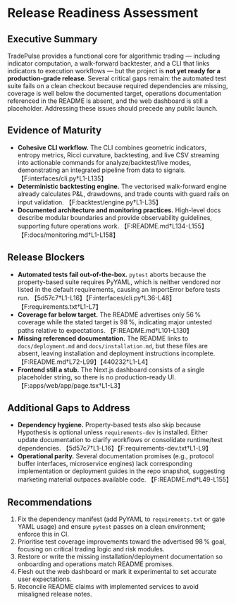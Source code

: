 # Release Readiness Assessment

## Executive Summary
TradePulse provides a functional core for algorithmic trading — including indicator computation, a walk-forward backtester, and a CLI that links indicators to execution workflows — but the project is **not yet ready for a production-grade release**. Several critical gaps remain: the automated test suite fails on a clean checkout because required dependencies are missing, coverage is well below the documented target, operations documentation referenced in the README is absent, and the web dashboard is still a placeholder. Addressing these issues should precede any public launch.

## Evidence of Maturity
- **Cohesive CLI workflow.** The CLI combines geometric indicators, entropy metrics, Ricci curvature, backtesting, and live CSV streaming into actionable commands for analyze/backtest/live modes, demonstrating an integrated pipeline from data to signals. 【F:interfaces/cli.py†L1-L135】
- **Deterministic backtesting engine.** The vectorised walk-forward engine already calculates P&L, drawdowns, and trade counts with guard rails on input validation. 【F:backtest/engine.py†L1-L35】
- **Documented architecture and monitoring practices.** High-level docs describe modular boundaries and provide observability guidelines, supporting future operations work. 【F:README.md†L134-L155】【F:docs/monitoring.md†L1-L158】

## Release Blockers
- **Automated tests fail out-of-the-box.** `pytest` aborts because the property-based suite requires PyYAML, which is neither vendored nor listed in the default requirements, causing an ImportError before tests run. 【5d57c7†L1-L16】【F:interfaces/cli.py†L36-L48】【F:requirements.txt†L1-L7】
- **Coverage far below target.** The README advertises only 56 % coverage while the stated target is 98 %, indicating major untested paths relative to expectations. 【F:README.md†L101-L130】
- **Missing referenced documentation.** The README links to `docs/deployment.md` and `docs/installation.md`, but these files are absent, leaving installation and deployment instructions incomplete. 【F:README.md†L72-L99】【440232†L1-L4】
- **Frontend still a stub.** The Next.js dashboard consists of a single placeholder string, so there is no production-ready UI. 【F:apps/web/app/page.tsx†L1-L3】

## Additional Gaps to Address
- **Dependency hygiene.** Property-based tests also skip because Hypothesis is optional unless `requirements-dev` is installed. Either update documentation to clarify workflows or consolidate runtime/test dependencies. 【5d57c7†L1-L16】【F:requirements-dev.txt†L1-L9】
- **Operational parity.** Several documentation promises (e.g., protocol buffer interfaces, microservice engines) lack corresponding implementation or deployment guides in the repo snapshot, suggesting marketing material outpaces available code. 【F:README.md†L49-L155】

## Recommendations
1. Fix the dependency manifest (add PyYAML to `requirements.txt` or gate YAML usage) and ensure `pytest` passes on a clean environment; enforce this in CI.
2. Prioritise test coverage improvements toward the advertised 98 % goal, focusing on critical trading logic and risk modules.
3. Restore or write the missing installation/deployment documentation so onboarding and operations match README promises.
4. Flesh out the web dashboard or mark it experimental to set accurate user expectations.
5. Reconcile README claims with implemented services to avoid misaligned release notes.
